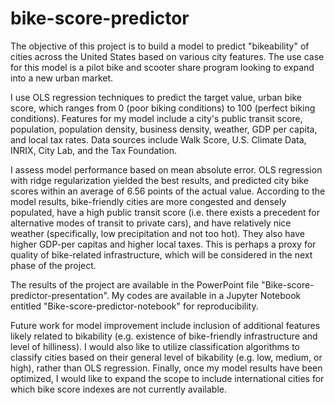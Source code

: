 # bike-score-predictor

The objective of this project is to build a model to predict "bikeability" of cities across the United States based on various city features. The use case for this model is a pilot bike and scooter share program looking to expand into a new urban market.  
  
I use OLS regression techniques to predict the target value, urban bike score, which ranges from 0 (poor biking conditions) to 100 (perfect biking conditions). Features for my model include a city's public transit score, population, population density, business density, weather, GDP per capita, and local tax rates. Data sources include Walk Score, U.S. Climate Data, INRIX, City Lab, and the Tax Foundation. 

I assess model performance based on mean absolute error. OLS regression with ridge regularization yielded the best results, and predicted city bike scores within an average of 6.56 points of the actual value. According to the model results, bike-friendly cities are more congested and densely populated, have a high public transit score (i.e. there exists a precedent for alternative modes of transit to private cars), and have relatively nice weather (specifically, low precipitation and not too hot). They also have higher GDP-per capitas and higher local taxes. This is perhaps a proxy for quality of bike-related infrastructure, which will be considered in the next phase of the project.

The results of the project are available in the PowerPoint file "Bike-score-predictor-presentation". My codes are available in a Jupyter Notebook entitled "Bike-score-predictor-notebook" for reproducibility. 

Future work for model improvement include inclusion of additional features likely related to bikability (e.g. existence of bike-friendly infrastructure and level of hilliness). I would also like to utilize classification algorithms to classify cities based on their general level of bikability (e.g. low, medium, or high), rather than OLS regression. Finally, once my model results have been optimized, I would like to expand the scope to include international cities for which bike score indexes are not currently available.
